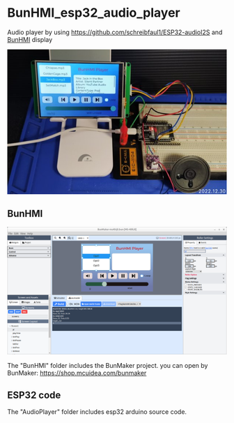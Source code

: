 # BunHMI_esp32_audio_player
Audio player by using https://github.com/schreibfaul1/ESP32-audioI2S and [BunHMI](https://shop.mcuidea.com/) display

![Audio Player](images/Player.jpg)
## BunHMI
![BunMaker](images/BunMaker.png)

The "BunHMI" folder includes the BunMaker project. you can open by BunMaker: https://shop.mcuidea.com/bunmaker

## ESP32 code
 The "AudioPlayer" folder includes esp32 arduino source code.



